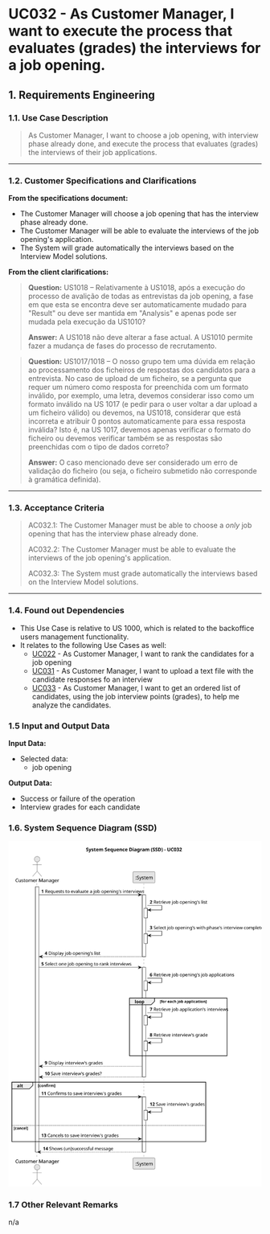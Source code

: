 # UC032 - As Customer Manager, I want to execute the process that evaluates (grades) the interviews for a job opening.

## 1. Requirements Engineering

### 1.1. Use Case Description

> As Customer Manager, I want to choose a job opening, with interview phase already done, and execute the process that
> evaluates (grades) the interviews of their job applications.

---

### 1.2. Customer Specifications and Clarifications

**From the specifications document:**

- The Customer Manager will choose a job opening that has the interview phase already done.
- The Customer Manager will be able to evaluate the interviews of the job opening's application.
- The System will grade automatically the interviews based on the Interview Model solutions.

**From the client clarifications:**

> **Question:** US1018 – Relativamente à US1018, após a execução do processo de avalição de todas as entrevistas da job 
> opening, a fase em que esta se encontra deve ser automaticamente mudado para "Result" ou deve ser mantida em "Analysis" 
> e apenas pode ser mudada pela execução da US1010?
> 
> **Answer:** A US1018 não deve alterar a fase actual. A US1010 permite fazer a mudança de fases do processo de 
> recrutamento.
 
> **Question:** US1017/1018 – O nosso grupo tem uma dúvida em relação ao processamento dos ficheiros de respostas dos 
> candidatos para a entrevista. No caso de upload de um ficheiro, se a pergunta que requer um número como resposta for 
> preenchida com um formato inválido, por exemplo, uma letra, devemos considerar isso como um formato inválido na US 1017 
> (e pedir para o user voltar a dar upload a um ficheiro válido) ou devemos, na US1018, considerar que está incorreta e 
> atribuir 0 pontos automaticamente para essa resposta inválida? Isto é, na US 1017, devemos apenas verificar o formato 
> do ficheiro ou devemos verificar também se as respostas são preenchidas com o tipo de dados correto?
>
> **Answer:** O caso mencionado deve ser considerado um erro de validação do ficheiro (ou seja, o ficheiro submetido não 
> corresponde à gramática definida). 

---

### 1.3. Acceptance Criteria

> AC032.1: The Customer Manager must be able to choose a _only_ job opening that has the interview phase already done.
> 
> AC032.2: The Customer Manager must be able to evaluate the interviews of the job opening's application.
> 
> AC032.3: The System must grade automatically the interviews based on the Interview Model solutions.

---

### 1.4. Found out Dependencies

* This Use Case is relative to US 1000, which is related to the backoffice users management functionality.
* It relates to the following Use Cases as well:
  - [UC022](../../UC022/README.md) - As Customer Manager, I want to rank the candidates for a job opening
  - [UC031](../../UC031/README.md) - As Customer Manager, I want to upload a text file with the candidate responses fo an interview
  - [UC033](../../UC033/README.md) - As Customer Manager, I want to get an ordered list of candidates, using the job interview points (grades), to help me analyze the candidates.
  
### 1.5 Input and Output Data

**Input Data:**
- Selected data:
	- job opening

**Output Data:**
- Success or failure of the operation
- Interview grades for each candidate

### 1.6. System Sequence Diagram (SSD)

![System Sequence Diagram](svg/uc032-system-sequence-diagram.svg)

### 1.7 Other Relevant Remarks

n/a

